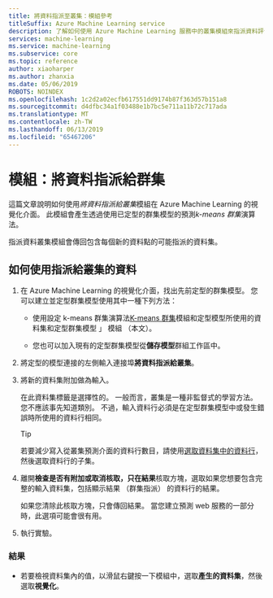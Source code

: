 ```yaml
---
title: 將資料指派至叢集：模組參考
titleSuffix: Azure Machine Learning service
description: 了解如何使用 Azure Machine Learning 服務中的叢集模組來指派資料評分群集模型。
services: machine-learning
ms.service: machine-learning
ms.subservice: core
ms.topic: reference
author: xiaoharper
ms.author: zhanxia
ms.date: 05/06/2019
ROBOTS: NOINDEX
ms.openlocfilehash: 1c2d2a02ecfb617551dd9174b87f363d57b151a8
ms.sourcegitcommit: d4dfbc34a1f03488e1b7bc5e711a11b72c717ada
ms.translationtype: MT
ms.contentlocale: zh-TW
ms.lasthandoff: 06/13/2019
ms.locfileid: "65467206"
---
```

# <a name="module-assign-data-to-clusters"></a>模組：將資料指派給群集

這篇文章說明如何使用*將資料指派給叢集*模組在 Azure Machine Learning 的視覺化介面。 此模組會產生透過使用已定型的群集模型的預測*k-means 群集*演算法。

指派資料叢集模組會傳回包含每個新的資料點的可能指派的資料集。 


## <a name="how-to-use-assign-data-to-clusters"></a>如何使用指派給叢集的資料
  
1. 在 Azure Machine Learning 的視覺化介面，找出先前定型的群集模型。 您可以建立並定型群集模型使用其中一種下列方法：  
  
    - 使用設定 k-means 群集演算法[K-means 群集](k-means-clustering.md)模組和定型模型所使用的資料集和定型群集模型 」 模組 （本文）。  
  
    - 您也可以加入現有的定型群集模型從**儲存模型**群組工作區中。

2. 將定型的模型連接的左側輸入連接埠**將資料指派給叢集**。  

3. 將新的資料集附加做為輸入。 

   在此資料集標籤是選擇性的。 一般而言，叢集是一種非監督式的學習方法。 您不應該事先知道類別。 不過，輸入資料行必須是在定型群集模型中或發生錯誤時所使用的資料行相同。

    > [!TIP]
    > 若要減少寫入從叢集預測介面的資料行數目，請使用[選取資料集中的資料行](select-columns-in-dataset.md)，然後選取資料行的子集。 
    
4. 離開**檢查是否有附加或取消核取，只在結果**核取方塊，選取如果您想要包含完整的輸入資料集，包括顯示結果 （群集指派） 的資料行的結果。
  
    如果您清除此核取方塊，只會傳回結果。 當您建立預測 web 服務的一部分時，此選項可能會很有用。
  
5.  執行實驗。  
  
### <a name="results"></a>結果

+  若要檢視資料集內的值，以滑鼠右鍵按一下模組中，選取**產生的資料集**，然後選取**視覺化**。

